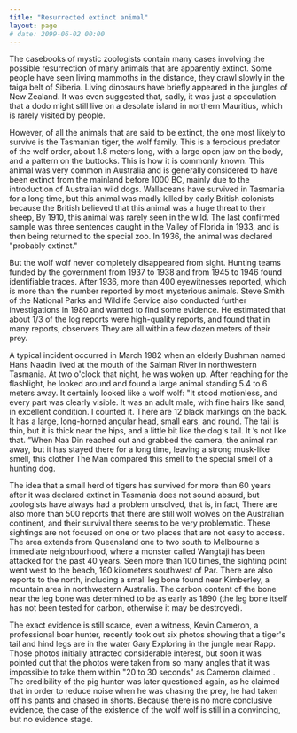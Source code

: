 ```yaml
---
title: "Resurrected extinct animal"
layout: page
# date: 2099-06-02 00:00
---
```


The casebooks of mystic zoologists contain many cases involving the possible resurrection of many animals that are apparently extinct. Some people have seen living mammoths in the distance, they crawl slowly in the taiga belt of Siberia. Living dinosaurs have briefly appeared in the jungles of New Zealand. It was even suggested that, sadly, it was just a speculation that a dodo might still live on a desolate island in northern Mauritius, which is rarely visited by people.

However, of all the animals that are said to be extinct, the one most likely to survive is the Tasmanian tiger, the wolf family. This is a ferocious predator of the wolf order, about 1.8 meters long, with a large open jaw on the body, and a pattern on the buttocks. This is how it is commonly known. This animal was very common in Australia and is generally considered to have been extinct from the mainland before 1000 BC, mainly due to the introduction of Australian wild dogs. Wallaceans have survived in Tasmania for a long time, but this animal was madly killed by early British colonists because the British believed that this animal was a huge threat to their sheep, By 1910, this animal was rarely seen in the wild. The last confirmed sample was three sentences caught in the Valley of Florida in 1933, and is then being returned to the special zoo. In 1936, the animal was declared "probably extinct."

But the wolf wolf never completely disappeared from sight. Hunting teams funded by the government from 1937 to 1938 and from 1945 to 1946 found identifiable traces. After 1936, more than 400 eyewitnesses reported, which is more than the number reported by most mysterious animals. Steve Smith of the National Parks and Wildlife Service also conducted further investigations in 1980 and wanted to find some evidence. He estimated that about 1/3 of the log reports were high-quality reports, and found that in many reports, observers They are all within a few dozen meters of their prey.

A typical incident occurred in March 1982 when an elderly Bushman named Hans Naadin lived at the mouth of the Salman River in northwestern Tasmania. At two o'clock that night, he was woken up. After reaching for the flashlight, he looked around and found a large animal standing 5.4 to 6 meters away. It certainly looked like a wolf wolf: "It stood motionless, and every part was clearly visible. It was an adult male, with fine hairs like sand, in excellent condition. I counted it. There are 12 black markings on the back. It has a large, long-horned angular head, small ears, and round. The tail is thin, but it is thick near the hips, and a little bit like the dog's tail. It ’s not like that. ”When Naa Din reached out and grabbed the camera, the animal ran away, but it has stayed there for a long time, leaving a strong musk-like smell, this clother The Man compared this smell to the special smell of a hunting dog.

The idea that a small herd of tigers has survived for more than 60 years after it was declared extinct in Tasmania does not sound absurd, but zoologists have always had a problem unsolved, that is, in fact, There are also more than 500 reports that there are still wolf wolves on the Australian continent, and their survival there seems to be very problematic. These sightings are not focused on one or two places that are not easy to access. The area extends from Queensland one to two south to Melbourne's immediate neighbourhood, where a monster called Wangtaji has been attacked for the past 40 years. Seen more than 100 times, the sighting point went west to the beach, 160 kilometers southwest of Par. There are also reports to the north, including a small leg bone found near Kimberley, a mountain area in northwestern Australia. The carbon content of the bone near the leg bone was determined to be as early as 1890 (the leg bone itself has not been tested for carbon, otherwise it may be destroyed).

The exact evidence is still scarce, even a witness, Kevin Cameron, a professional boar hunter, recently took out six photos showing that a tiger's tail and hind legs are in the water Gary Exploring in the jungle near Rapp. Those photos initially attracted considerable interest, but soon it was pointed out that the photos were taken from so many angles that it was impossible to take them within "20 to 30 seconds" as Cameron claimed . The credibility of the pig hunter was later questioned again, as he claimed that in order to reduce noise when he was chasing the prey, he had taken off his pants and chased in shorts. Because there is no more conclusive evidence, the case of the existence of the wolf wolf is still in a convincing, but no evidence stage.
